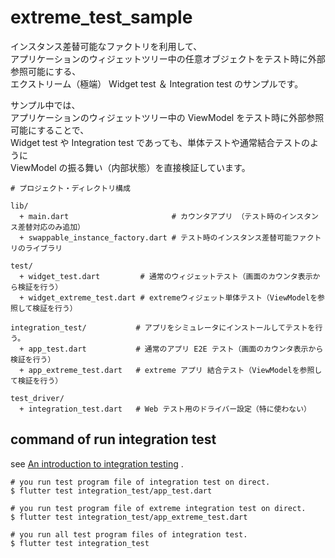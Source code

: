 # extreme_test_sample

インスタンス差替可能なファクトリを利用して、  
アプリケーションのウィジェットツリー中の任意オブジェクトをテスト時に外部参照可能にする、  
エクストリーム（極端） Widget test ＆ Integration test のサンプルです。

サンプル中では、  
アプリケーションのウィジェットツリー中の ViewModel をテスト時に外部参照可能にすることで、  
Widget test や Integration test であっても、単体テストや通常結合テストのように  
ViewModel の振る舞い（内部状態）を直接検証しています。

```
# プロジェクト・ディレクトリ構成

lib/
  + main.dart                       # カウンタアプリ （テスト時のインスタンス差替対応のみ追加）
  + swappable_instance_factory.dart # テスト時のインスタンス差替可能ファクトリのライブラリ
 
test/
  + widget_test.dart         # 通常のウィジェットテスト（画面のカウンタ表示から検証を行う）
  + widget_extreme_test.dart # extremeウィジェット単体テスト（ViewModelを参照して検証を行う）
 
integration_test/           # アプリをシミュレータにインストールしてテストを行う。
  + app_test.dart           # 通常のアプリ E2E テスト（画面のカウンタ表示から検証を行う）
  + app_extreme_test.dart   # extreme アプリ 結合テスト（ViewModelを参照して検証を行う）

test_driver/
  + integration_test.dart   # Web テスト用のドライバー設定（特に使わない） 
```

## command of run integration test

see [An introduction to integration testing](https://flutter.dev/docs/cookbook/testing/integration/introduction) .

```shell
# you run test program file of integration test on direct.
$ flutter test integration_test/app_test.dart

# you run test program file of extreme integration test on direct.
$ flutter test integration_test/app_extreme_test.dart
```

```shell
# you run all test program files of integration test.
$ flutter test integration_test
```